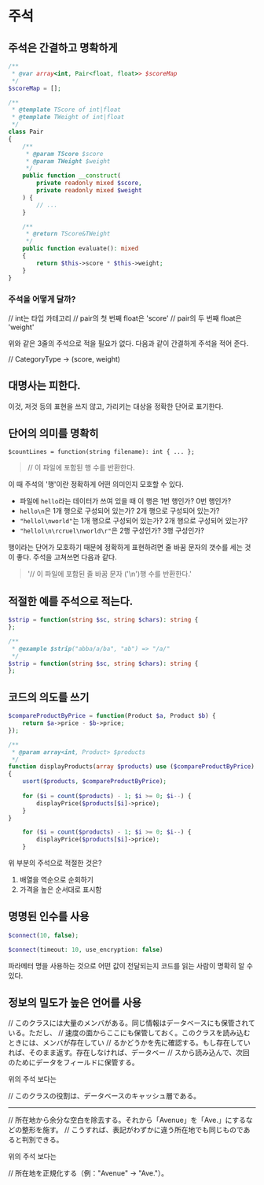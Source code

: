 # 주석

## 주석은 간결하고 명확하게

```php
/**
 * @var array<int, Pair<float, float>> $scoreMap
 */
$scoreMap = [];

/**
 * @template TScore of int|float
 * @template TWeight of int|float
 */
class Pair
{
    /**
     * @param TScore $score
     * @param TWeight $weight
     */
    public function __construct(
        private readonly mixed $score,
        private readonly mixed $weight
    ) {
        // ...
    }

    /**
     * @return TScore&TWeight
     */
    public function evaluate(): mixed
    {
        return $this->score * $this->weight;
    }
}
```

### 주석을 어떻게 달까?

// int는 타입 카테고리
// pair의 첫 번째 float은 'score'
// pair의 두 번째 float은 'weight'

위와 같은 3줄의 주석으로 적을 필요가 없다. 다음과 같이 간결하게 주석을 적어 준다.

// CategoryType -> (score, weight)

## 대명사는 피한다.

이것, 저것 등의 표현을 쓰지 않고, 가리키는 대상을 정확한 단어로 표기한다.

## 단어의 의미를 명확히

```
$countLines = function(string filename): int { ... };
```

> // 이 파일에 포함된 행 수를 반환한다.

이 때 주석의 '행'이란 정확하게 어떤 의미인지 모호할 수 있다.

- 파일에 `hello`라는 데이터가 쓰여 있을 때 이 행은 1번 행인가? 0번 행인가?
- `hello\n`은 1개 행으로 구성되어 있는가? 2개 행으로 구성되어 있는가?
- `"hellol\nworld"`는 1개 행으로 구성되어 있는가? 2개 행으로 구성되어 있는가?
- `"hellol\n\rcruel\nworld\r"`은 2행 구성인가? 3행 구성인가?

행이라는 단어가 모호하기 때문에 정확하게 표현하려면 줄 바꿈 문자의 갯수를 세는 것이 좋다. 주석을 고쳐쓰면 다음과 같다.

> '// 이 파일에 포함된 줄 바꿈 문자 ('\n')행 수를 반환한다.'

## 적절한 예를 주석으로 적는다.

```php
$strip = function(string $sc, string $chars): string {
};
```

```php
/**
 * @example $strip("abba/a/ba", "ab") => "/a/"
 */
$strip = function(string $sc, string $chars): string {
};
```

## 코드의 의도를 쓰기

```php
$compareProductByPrice = function(Product $a, Product $b) {
    return $a->price - $b->price;
}); 

/**
 * @param array<int, Product> $products
 */
function displayProducts(array $products) use ($compareProductByPrice): void 
{
    usort($products, $compareProductByPrice);
    
    for ($i = count($products) - 1; $i >= 0; $i--) {
        displayPrice($products[$i]->price);
    }
}
```

```php
    for ($i = count($products) - 1; $i >= 0; $i--) {
        displayPrice($products[$i]->price);
    }
```

위 부분의 주석으로 적절한 것은?

1. 배열을 역순으로 순회하기
2. 가격을 높은 순서대로 표시함

## 명명된 인수를 사용

```php
$connect(10, false);
```

```php
$connect(timeout: 10, use_encryption: false)
```

파라메터 명을 사용하는 것으로 어떤 값이 전달되는지 코드를 읽는 사람이 명확히 알 수 있다.

## 정보의 밀도가 높은 언어를 사용

// このクラスには大量のメンバがある。同じ情報はデータベースにも保管されている。ただし、
// 速度の面からここにも保管しておく。このクラスを読み込むときには、メンバが存在してい
// るかどうかを先に確認する。もし存在していれば、そのまま返す。存在しなければ、データベー
// スから読み込んで、次回のためにデータをフィールドに保管する。

위의 주석 보다는

// このクラスの役割は、データベースのキャッシュ層である。

---

// 所在地から余分な空白を除去する。それから「Avenue」を「Ave.」にするなどの整形を施す。
// こうすれば、表記がわずかに違う所在地でも同じものであると判別できる。

위의 주석 보다는

// 所在地を正規化する（例："Avenue" -> "Ave."）。
